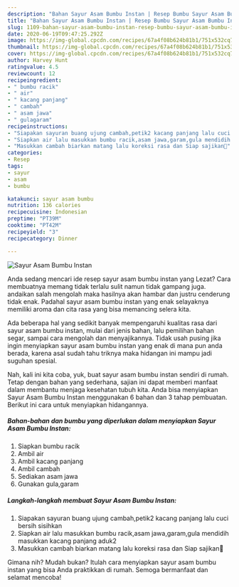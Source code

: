 ```yaml
---
description: "Bahan Sayur Asam Bumbu Instan | Resep Bumbu Sayur Asam Bumbu Instan Yang Enak dan Simpel"
title: "Bahan Sayur Asam Bumbu Instan | Resep Bumbu Sayur Asam Bumbu Instan Yang Enak dan Simpel"
slug: 1109-bahan-sayur-asam-bumbu-instan-resep-bumbu-sayur-asam-bumbu-instan-yang-enak-dan-simpel
date: 2020-06-19T09:47:25.292Z
image: https://img-global.cpcdn.com/recipes/67a4f08b624b81b1/751x532cq70/sayur-asam-bumbu-instan-foto-resep-utama.jpg
thumbnail: https://img-global.cpcdn.com/recipes/67a4f08b624b81b1/751x532cq70/sayur-asam-bumbu-instan-foto-resep-utama.jpg
cover: https://img-global.cpcdn.com/recipes/67a4f08b624b81b1/751x532cq70/sayur-asam-bumbu-instan-foto-resep-utama.jpg
author: Harvey Hunt
ratingvalue: 4.5
reviewcount: 12
recipeingredient:
- " bumbu racik"
- " air"
- " kacang panjang"
- " cambah"
- " asam jawa"
- " gulagaram"
recipeinstructions:
- "Siapakan sayuran buang ujung cambah,petik2 kacang panjang lalu cuci bersih sisihkan"
- "Siapkan air lalu masukkan bumbu racik,asam jawa,garam,gula mendidih masukkan kacang panjang aduk2"
- "Masukkan cambah biarkan matang lalu koreksi rasa dan Siap sajikan🤤"
categories:
- Resep
tags:
- sayur
- asam
- bumbu

katakunci: sayur asam bumbu 
nutrition: 136 calories
recipecuisine: Indonesian
preptime: "PT39M"
cooktime: "PT42M"
recipeyield: "3"
recipecategory: Dinner

---
```



![Sayur Asam Bumbu Instan](https://img-global.cpcdn.com/recipes/67a4f08b624b81b1/751x532cq70/sayur-asam-bumbu-instan-foto-resep-utama.jpg)

Anda sedang mencari ide resep sayur asam bumbu instan yang Lezat? Cara membuatnya memang tidak terlalu sulit namun tidak gampang juga. andaikan salah mengolah maka hasilnya akan hambar dan justru cenderung tidak enak. Padahal sayur asam bumbu instan yang enak selayaknya memiliki aroma dan cita rasa yang bisa memancing selera kita.

Ada beberapa hal yang sedikit banyak mempengaruhi kualitas rasa dari sayur asam bumbu instan, mulai dari jenis bahan, lalu pemilihan bahan segar, sampai cara mengolah dan menyajikannya. Tidak usah pusing jika ingin menyiapkan sayur asam bumbu instan yang enak di mana pun anda berada, karena asal sudah tahu triknya maka hidangan ini mampu jadi suguhan spesial.




Nah, kali ini kita coba, yuk, buat sayur asam bumbu instan sendiri di rumah. Tetap dengan bahan yang sederhana, sajian ini dapat memberi manfaat dalam membantu menjaga kesehatan tubuh kita. Anda bisa menyiapkan Sayur Asam Bumbu Instan menggunakan 6 bahan dan 3 tahap pembuatan. Berikut ini cara untuk menyiapkan hidangannya.

<!--inarticleads1-->

##### Bahan-bahan dan bumbu yang diperlukan dalam menyiapkan Sayur Asam Bumbu Instan:

1. Siapkan  bumbu racik
1. Ambil  air
1. Ambil  kacang panjang
1. Ambil  cambah
1. Sediakan  asam jawa
1. Gunakan  gula,garam




<!--inarticleads2-->

##### Langkah-langkah membuat Sayur Asam Bumbu Instan:

1. Siapakan sayuran buang ujung cambah,petik2 kacang panjang lalu cuci bersih sisihkan
1. Siapkan air lalu masukkan bumbu racik,asam jawa,garam,gula mendidih masukkan kacang panjang aduk2
1. Masukkan cambah biarkan matang lalu koreksi rasa dan Siap sajikan🤤




Gimana nih? Mudah bukan? Itulah cara menyiapkan sayur asam bumbu instan yang bisa Anda praktikkan di rumah. Semoga bermanfaat dan selamat mencoba!

